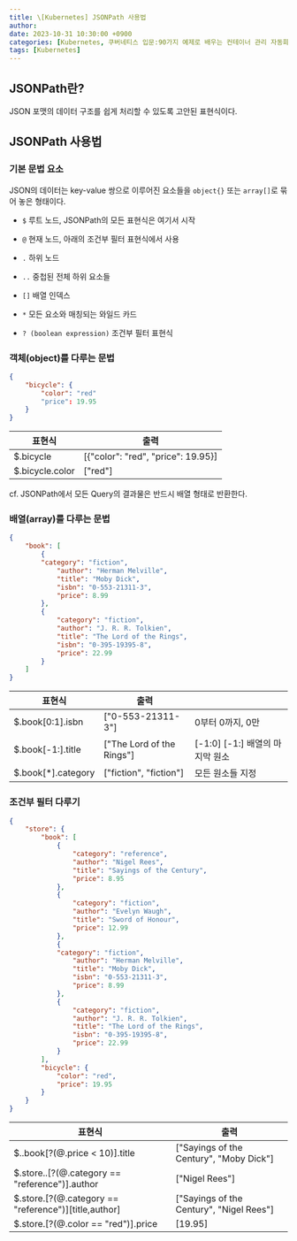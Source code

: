 ```yaml
---
title: \[Kubernetes] JSONPath 사용법
author: 
date: 2023-10-31 10:30:00 +0900
categories: [Kubernetes, 쿠버네티스 입문:90가지 예제로 배우는 컨테이너 관리 자동화 표준]
tags: [Kubernetes]
---
```

## **JSONPath란?**

JSON 포맷의 데이터 구조를 쉽게 처리할 수 있도록 고안된 표현식이다.

## **JSONPath 사용법**

### **기본 문법 요소**

JSON의 데이터는 key-value 쌍으로 이루어진 요소들을 `object{}` 또는 `array[]`로 묶어 놓은 형태이다.

- `$` 루트 노드, JSONPath의 모든 표현식은 여기서 시작

- `@` 현재 노드, 아래의 조건부 필터 표현식에서 사용

- `.` 하위 노드

- `..` 중첩된 전체 하위 요소들

- `[]` 배열 인덱스

- `*` 모든 요소와 매칭되는 와일드 카드

- `? (boolean expression)` 조건부 필터 표현식

### **객체(object)를 다루는 문법**

```json
{
	"bicycle": {
		"color": "red"
		"price": 19.95
	}
}
```

| 표현식 | 출력 |
| --- | --- |
| $.bicycle | [{"color": "red", "price": 19.95}] |
| $.bicycle.color | ["red"] |

cf. JSONPath에서 모든 Query의 결과물은 반드시 배열 형태로 반환한다.

### **배열(array)를 다루는 문법**

```json
{
	"book": [
		{ 
		"category": "fiction",
			"author": "Herman Melville",
			"title": "Moby Dick",
			"isbn": "0-553-21311-3",
			"price": 8.99
		},
		{ 
			"category": "fiction",
			"author": "J. R. R. Tolkien",
			"title": "The Lord of the Rings",
			"isbn": "0-395-19395-8",
			"price": 22.99
		}
	]
}
```

| 표현식 | 출력 |  |
| --- | --- | --- |
| $.book[0:1].isbn | ["0-553-21311-3"] | 0부터 0까지, 0만 |
| $.book[-1:].title | ["The Lord of the Rings"] | [-1:0] [-1:] 배열의 마지막 원소 |
| $.book[*].category | ["fiction", "fiction"] | 모든 원소들 지정 |


### **조건부 필터 다루기**

```json
{
	"store": {
		"book": [
			{
				"category": "reference",
				"author": "Nigel Rees",
				"title": "Sayings of the Century",
				"price": 8.95
			},
			{
				"category": "fiction",
				"author": "Evelyn Waugh",
				"title": "Sword of Honour",
				"price": 12.99
			},
			{ 
			"category": "fiction",
				"author": "Herman Melville",
				"title": "Moby Dick",
				"isbn": "0-553-21311-3",
				"price": 8.99
			},
			{ 
				"category": "fiction",
				"author": "J. R. R. Tolkien",
				"title": "The Lord of the Rings",
				"isbn": "0-395-19395-8",
				"price": 22.99
			}
		],
		"bicycle": {
			"color": "red",
			"price": 19.95
		}
	}
}
```

| 표현식 | 출력 |
| --- | --- |
| $..book[?(@.price < 10)].title | ["Sayings of the Century", "Moby Dick"] |
| $.store..[?(@.category == "reference")].author | ["Nigel Rees"] |
| $.store.[?(@.category == "reference")][title,author] | ["Sayings of the Century", "Nigel Rees"] |
| $.store.[?(@.color == "red")].price | [19.95] |

<script src="https://utteranc.es/client.js"
        repo="RumosZin/rumoszin.github.io"
        issue-term="pathname"
        theme="github-light"
        crossorigin="anonymous"
        async>
</script>